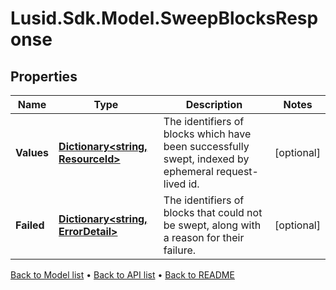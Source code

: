 # Lusid.Sdk.Model.SweepBlocksResponse

## Properties

Name | Type | Description | Notes
------------ | ------------- | ------------- | -------------
**Values** | [**Dictionary&lt;string, ResourceId&gt;**](ResourceId.md) | The identifiers of blocks which have been successfully swept, indexed by ephemeral request-lived id. | [optional] 
**Failed** | [**Dictionary&lt;string, ErrorDetail&gt;**](ErrorDetail.md) | The identifiers of blocks that could not be swept, along with a reason for their failure. | [optional] 

[Back to Model list](../README.md#documentation-for-models) &#8226; [Back to API list](../README.md#documentation-for-api-endpoints) &#8226; [Back to README](../README.md)


